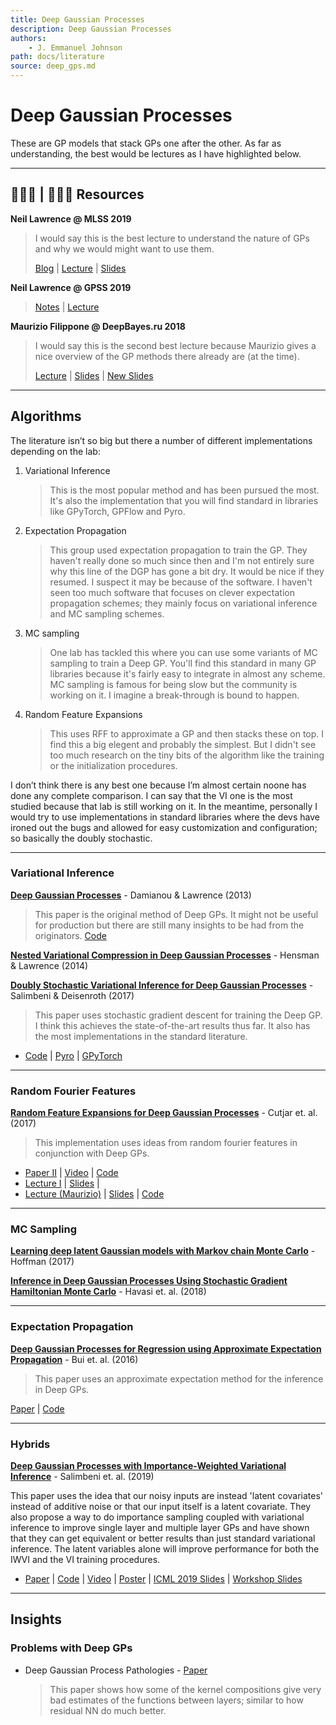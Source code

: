 ```yaml
---
title: Deep Gaussian Processes
description: Deep Gaussian Processes
authors:
    - J. Emmanuel Johnson
path: docs/literature
source: deep_gps.md
---
```

# Deep Gaussian Processes

These are GP models that stack GPs one after the other. As far as understanding, the best would be lectures as I have highlighted below.

---
## 👨🏽‍🏫 | 👩🏽‍🏫 Resources

**Neil Lawrence @ MLSS 2019**
> I would say this is the best lecture to understand the nature of GPs and why we would might want to use them.
>
> [Blog](http://inverseprobability.com/talks/notes/deep-gaussian-processes.html) | [Lecture](http://inverseprobability.com/talks/notes/deep-gaussian-processes.html) | [Slides](http://inverseprobability.com/talks/notes/deep-gaussian-processes.html)

**Neil Lawrence @ GPSS 2019**
  > [Notes](http://inverseprobability.com/talks/notes/introduction-to-deep-gps.html) | [Lecture](https://youtu.be/eS_na-6ZlCI)

**Maurizio Filippone @ DeepBayes.ru 2018**
  > I would say this is the second best lecture because Maurizio gives a nice overview of the GP methods there already are (at the time).
  >
  > [Lecture](https://www.youtube.com/watch?v=zBEV5ezyYmI) | [Slides](http://www.eurecom.fr/~filippon/Talks/talk_dgps_deep_bayes_summer_school_2018.pdf) | [New Slides](http://www.eurecom.fr/~filippon/Talks/talk_deep_bayes_moscow_2019.pdf)



---

## Algorithms

The literature isn’t so big but there a number of different implementations depending on the lab:

1. Variational Inference
   > This is the most popular method and has been pursued the most. It's also the implementation that you will find standard in libraries like GPyTorch, GPFlow and Pyro.
2. Expectation Propagation
   > This group used expectation propagation to train the GP. They haven't really done so much since then and I'm not entirely sure why this line of the DGP has gone a bit dry. It would be nice if they resumed. I suspect it may be because of the software. I haven't seen too much software that focuses on clever expectation propagation schemes; they mainly focus on variational inference and MC sampling schemes.
3. MC sampling
   > One lab has tackled this where you can use some variants of MC sampling to train a Deep GP. You'll find this standard in many GP libraries because it's fairly easy to integrate in almost any scheme. MC sampling is famous for being slow but the community is working on it. I imagine a break-through is bound to happen.
4. Random Feature Expansions
   > This uses RFF to approximate a GP and then stacks these on top. I find this a big elegent and probably the simplest. But I didn't see too much research on the tiny bits of the algorithm like the training or the initialization procedures.

I don’t think there is any best one because I’m almost certain noone has done any complete comparison. I can say that the VI one is the most studied because that lab is still working on it. In the meantime, personally I would try to use implementations in standard libraries where the devs have ironed out the bugs and allowed for easy customization and configuration; so basically the doubly stochastic. 

---

### Variational Inference

**[Deep Gaussian Processes](http://adamian.github.io/publications.html#DeepGPs)** - Damianou & Lawrence (2013)

> This paper is the original method of Deep GPs. It might not be useful for production but there are still many insights to be had from the originators.
> [Code](http://htmlpreview.github.io/?https://github.com/SheffieldML/deepGP/blob/master/deepGP/html/index.html)

**[Nested Variational Compression in Deep Gaussian Processes]()** - Hensman & Lawrence (2014)

**[Doubly Stochastic Variational Inference for Deep Gaussian Processes](https://arxiv.org/abs/1705.08933)** - Salimbeni & Deisenroth (2017)

> This paper uses stochastic gradient descent for training the Deep GP. I think this achieves the state-of-the-art results thus far. It also has the most implementations in the standard literature.

* [Code](https://github.com/ICL-SML/Doubly-Stochastic-DGP) | [Pyro](https://fehiepsi.github.io/blog/deep-gaussian-process/) | [GPyTorch](https://gpytorch.readthedocs.io/en/latest/examples/13_Deep_Gaussian_Processes/Deep_Gaussian_Processes.html)


---

### Random Fourier Features


**[Random Feature Expansions for Deep Gaussian Processes](https://arxiv.org/abs/1610.04386)** - Cutjar et. al. (2017)

> This implementation uses ideas from random fourier features in conjunction with Deep GPs.

* [Paper II](https://pdfs.semanticscholar.org/bafa/7e2d586e7bfe77d9a55ac1cff4eb2f6ff292.pdf) |  [Video](https://vimeo.com/238221933) | [Code](https://github.com/mauriziofilippone/deep_gp_random_features)
* [Lecture I]() | [Slides]() | 
* [Lecture (Maurizio)](https://www.youtube.com/watch?v=750fRY9-uq8&list=PLe5rNUydzV9QHe8VDStpU0o8Yp63OecdW&index=19&t=0s) | [Slides](http://www.eurecom.fr/~filippon/Talks/talk_deep_bayes_moscow_2019.pdf) | [Code](https://github.com/mauriziofilippone/deep_gp_random_features/blob/master/code/dgp_rff.py)


---

### MC Sampling

**[Learning deep latent Gaussian models with Markov chain Monte Carlo]()** - Hoffman (2017)

**[Inference in Deep Gaussian Processes Using Stochastic Gradient Hamiltonian Monte Carlo](https://arxiv.org/abs/1806.05490)** - Havasi et. al. (2018)

---

### Expectation Propagation

**[Deep Gaussian Processes for Regression using Approximate Expectation Propagation](https://arxiv.org/abs/1602.04133)** - Bui et. al. (2016)

> This paper uses an approximate expectation method for the inference in Deep GPs. 

[Paper](https://arxiv.org/abs/1602.04133) | [Code](https://github.com/thangbui/geepee)

---

### Hybrids

**[Deep Gaussian Processes with Importance-Weighted Variational Inference](https://github.com/hughsalimbeni/DGPs_with_IWVI)** - Salimbeni et. al. (2019)

This paper uses the idea that our noisy inputs are instead 'latent covariates' instead of additive noise or that our input itself is a latent covariate. They also propose a way to do importance sampling coupled with variational inference to improve single layer and multiple layer GPs and have shown that they can get equivalent or better results than just standard variational inference. The latent variables alone will improve performance for both the IWVI and the VI training procedures.
* [Paper](https://arxiv.org/abs/1905.05435) | [Code](https://github.com/hughsalimbeni/DGPs_with_IWVI) | [Video](https://slideslive.com/38917895/gaussian-processes) | [Poster](https://twitter.com/HSalimbeni/status/1137856997930483712/photo/1)  | [ICML 2019 Slides](https://icml.cc/media/Slides/icml/2019/101(12-11-00)-12-12-05-4880-deep_gaussian_p.pdf) | [Workshop Slides](http://tugaut.perso.math.cnrs.fr/pdf/workshop02/salimbeni.pdf) 


---

## Insights


### Problems with Deep GPs

* Deep Gaussian Process Pathologies - [Paper](http://proceedings.mlr.press/v33/duvenaud14.pdf)
  > This paper shows how some of the kernel compositions give very bad estimates of the functions between layers; similar to how residual NN do much better.
